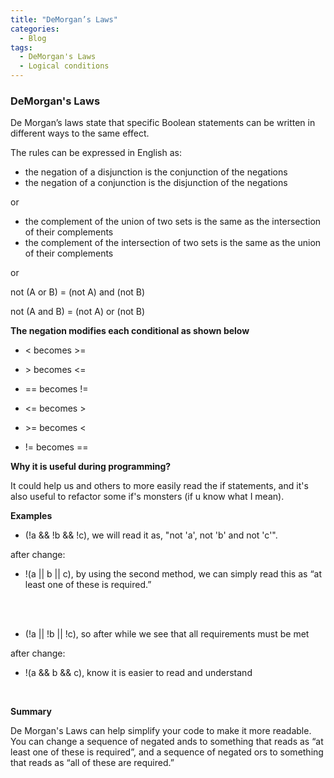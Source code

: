 ```yaml
---
title: "DeMorgan’s Laws"
categories:
  - Blog
tags:
  - DeMorgan's Laws
  - Logical conditions
---
```


### DeMorgan's Laws

De Morgan’s laws state that specific Boolean statements can be written in different ways to the same effect.

The rules can be expressed in English as:

* the negation of a disjunction is the conjunction of the negations
* the negation of a conjunction is the disjunction of the negations

or

* the complement of the union of two sets is the same as the intersection of their complements
* the complement of the intersection of two sets is the same as the union of their complements

or

not (A or B) = (not A) and (not B)

not (A and B) = (not A) or (not B)


**The negation modifies each conditional as shown below**

* < becomes >=

* \> becomes <=

* == becomes !=

* <= becomes >

* \>= becomes <

* != becomes ==


**Why it is useful during programming?**

It could help us and others to more easily read the if statements, and it's also useful to refactor some if's monsters (if u know what I mean).

**Examples**

* (!a && !b && !c), we will read it as, "not 'a', not 'b' and not 'c'".

after change: 

* !(a \|| b \|| c), by using the second method, we can simply read this as “at least one of these is required.”

<br/>
<br/>

* (!a \|| !b \|| !c), so after while we see that all requirements must be met

after change:

* !(a && b && c), know it is easier to read and understand

<br/>


**Summary**

De Morgan's Laws can help simplify your code to make it more readable. You can change a sequence of negated ands to something that reads as “at least one of these is required”, and a sequence of negated ors to something that reads as “all of these are required.”



